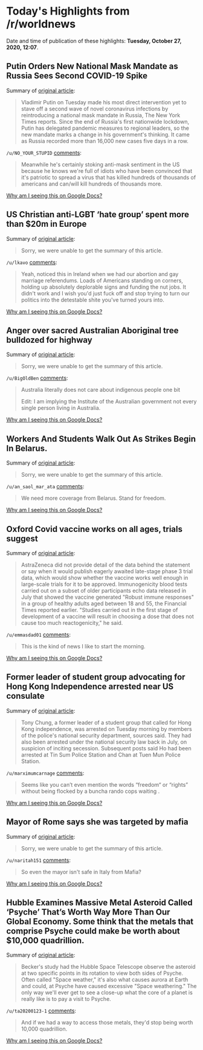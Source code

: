 # Today's Highlights from /r/worldnews

Date and time of publication of these highlights: **Tuesday, October 27, 2020, 12:07**.

## Putin Orders New National Mask Mandate as Russia Sees Second COVID-19 Spike

Summary of [original article](https://www.thedailybeast.com/putin-orders-new-national-mask-mandate-as-russia-sees-second-covid-19-spike):

> Vladimir Putin on Tuesday made his most direct intervention yet to stave off a second wave of novel coronavirus infections by reintroducing a national mask mandate in Russia, The New York Times reports. Since the end of Russia's first nationwide lockdown, Putin has delegated pandemic measures to regional leaders, so the new mandate marks a change in his government's thinking. It came as Russia recorded more than 16,000 new cases five days in a row.

`/u/NO_YOUR_STUPID` [comments](https://www.reddit.com/r/worldnews/comments/jiz9u5/putin_orders_new_national_mask_mandate_as_russia/):

> Meanwhile he's certainly stoking anti-mask sentiment in the US because he knows we're full of idiots who have been convinced that it's patriotic to spread a virus that has killed hundreds of thousands of americans and can/will kill hundreds of thousands more.

[Why am I seeing this on Google Docs?](https://docs.google.com/document/d/1Dc6We63vOXIZsc0op-Bt4abqkYjXzOigalQqFxmvvbM/edit?usp=sharing)

## US Christian anti-LGBT ‘hate group’ spent more than $20m in Europe

Summary of [original article](https://www.opendemocracy.net/en/5050/us-christian-anti-lgbt-20m-europe/):

> Sorry, we were unable to get the summary of this article.

`/u/lkavo` [comments](https://www.reddit.com/r/worldnews/comments/jixbad/us_christian_antilgbt_hate_group_spent_more_than/):

> Yeah, noticed this in Ireland when we had our abortion and gay marriage referendums. Loads of Americans standing on corners, holding up absolutely deplorable signs and funding the nut jobs. It didn't work and I wish you'd just fuck off and stop trying to turn our politics into the detestable shite you've turned yours into.

[Why am I seeing this on Google Docs?](https://docs.google.com/document/d/1Dc6We63vOXIZsc0op-Bt4abqkYjXzOigalQqFxmvvbM/edit?usp=sharing)

## Anger over sacred Australian Aboriginal tree bulldozed for highway

Summary of [original article](https://www.bbc.co.uk/news/world-australia-54700074):

> Sorry, we were unable to get the summary of this article.

`/u/BigOldBen` [comments](https://www.reddit.com/r/worldnews/comments/jivbyq/anger_over_sacred_australian_aboriginal_tree/):

> Australia literally does not care about indigenous people one bit
> 
> Edit: I am implying the Institute of the Australian government not every single person living in Australia.

[Why am I seeing this on Google Docs?](https://docs.google.com/document/d/1Dc6We63vOXIZsc0op-Bt4abqkYjXzOigalQqFxmvvbM/edit?usp=sharing)

## Workers And Students Walk Out As Strikes Begin In Belarus.

Summary of [original article](https://www.rferl.org/a/workers-and-students-walk-out-as-strikes-begin-in-belarus/30913853.html):

> Sorry, we were unable to get the summary of this article.

`/u/an_saol_mar_ata` [comments](https://www.reddit.com/r/worldnews/comments/jixi4i/workers_and_students_walk_out_as_strikes_begin_in/):

> We need more coverage from Belarus. Stand for freedom.

[Why am I seeing this on Google Docs?](https://docs.google.com/document/d/1Dc6We63vOXIZsc0op-Bt4abqkYjXzOigalQqFxmvvbM/edit?usp=sharing)

## Oxford Covid vaccine works on all ages, trials suggest

Summary of [original article](https://www.theguardian.com/world/2020/oct/27/covid-vaccine-uk-oxford-university-astrazeneca-works-in-all-ages-trials-suggest?CMP=Share_iOSApp_Other):

> AstraZeneca did not provide detail of the data behind the statement or say when it would publish eagerly awaited late-stage phase 3 trial data, which would show whether the vaccine works well enough in large-scale trials for it to be approved. Immunogenicity blood tests carried out on a subset of older participants echo data released in July that showed the vaccine generated "Robust immune responses" in a group of healthy adults aged between 18 and 55, the Financial Times reported earlier. "Studies carried out in the first stage of development of a vaccine will result in choosing a dose that does not cause too much reactogenicity," he said.

`/u/emmasdad01` [comments](https://www.reddit.com/r/worldnews/comments/jiyvcb/oxford_covid_vaccine_works_on_all_ages_trials/):

> This is the kind of news I like to start the morning.

[Why am I seeing this on Google Docs?](https://docs.google.com/document/d/1Dc6We63vOXIZsc0op-Bt4abqkYjXzOigalQqFxmvvbM/edit?usp=sharing)

## Former leader of student group advocating for Hong Kong Independence arrested near US consulate

Summary of [original article](https://news.rthk.hk/rthk/en/component/k2/1556841-20201027.htm?spTabChangeable=0):

> Tony Chung, a former leader of a student group that called for Hong Kong independence, was arrested on Tuesday morning by members of the police's national security department, sources said. They had also been arrested under the national security law back in July, on suspicion of inciting secession. Subsequent posts said Ho had been arrested at Tin Sum Police Station and Chan at Tuen Mun Police Station.

`/u/marximumcarnage` [comments](https://www.reddit.com/r/worldnews/comments/jiw58s/former_leader_of_student_group_advocating_for/):

> Seems like you can’t even mention the words “freedom“ or “rights” without being flocked by a buncha rando cops waiting .

[Why am I seeing this on Google Docs?](https://docs.google.com/document/d/1Dc6We63vOXIZsc0op-Bt4abqkYjXzOigalQqFxmvvbM/edit?usp=sharing)

## Mayor of Rome says she was targeted by mafia

Summary of [original article](https://www.theguardian.com/world/2020/oct/26/mayor-of-rome-says-she-was-targeted-by-mafia):

> Sorry, we were unable to get the summary of this article.

`/u/naritah151` [comments](https://www.reddit.com/r/worldnews/comments/jixgnt/mayor_of_rome_says_she_was_targeted_by_mafia/):

> So even the mayor isn't safe in Italy from Mafia?

[Why am I seeing this on Google Docs?](https://docs.google.com/document/d/1Dc6We63vOXIZsc0op-Bt4abqkYjXzOigalQqFxmvvbM/edit?usp=sharing)

## Hubble Examines Massive Metal Asteroid Called ‘Psyche’ That’s Worth Way More Than Our Global Economy. Some think that the metals that comprise Psyche could make be worth about $10,000 quadrillion.

Summary of [original article](https://www.forbes.com/sites/jamiecartereurope/2020/10/26/hubble-views-massive-asteroid-called-psyche-that-could-worth-more-than-our-global-economy/):

> Becker's study had the Hubble Space Telescope observe the asteroid at two specific points in its rotation to view both sides of Psyche. Often called "Space weather," it's also what causes aurora at Earth and could, at Psyche have caused excessive "Space weathering." The only way we'll ever get to see a close-up what the core of a planet is really like is to pay a visit to Psyche.

`/u/ta20200123-1` [comments](https://www.reddit.com/r/worldnews/comments/jivbt8/hubble_examines_massive_metal_asteroid_called/):

> And if we had a way to access those metals, they'd stop being worth 10,000 quadrillion.

[Why am I seeing this on Google Docs?](https://docs.google.com/document/d/1Dc6We63vOXIZsc0op-Bt4abqkYjXzOigalQqFxmvvbM/edit?usp=sharing)

